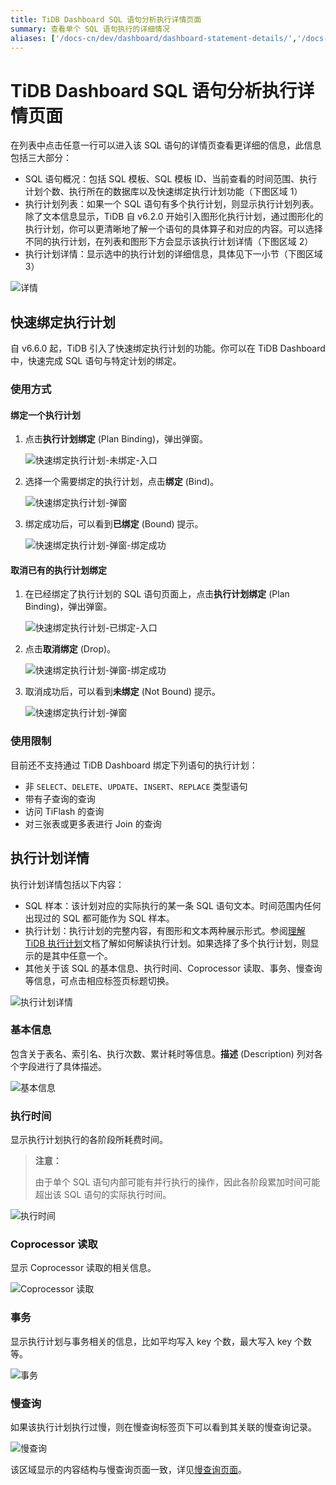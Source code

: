 ```yaml
---
title: TiDB Dashboard SQL 语句分析执行详情页面
summary: 查看单个 SQL 语句执行的详细情况
aliases: ['/docs-cn/dev/dashboard/dashboard-statement-details/','/docs-cn/dev/dashboard/dashboard-statement-detail/']
---
```


# TiDB Dashboard SQL 语句分析执行详情页面

在列表中点击任意一行可以进入该 SQL 语句的详情页查看更详细的信息，此信息包括三大部分：

- SQL 语句概况：包括 SQL 模板、SQL 模板 ID、当前查看的时间范围、执行计划个数、执行所在的数据库以及快速绑定执行计划功能（下图区域 1）
- 执行计划列表：如果一个 SQL 语句有多个执行计划，则显示执行计划列表。除了文本信息显示，TiDB 自 v6.2.0 开始引入图形化执行计划，通过图形化的执行计划，你可以更清晰地了解一个语句的具体算子和对应的内容。可以选择不同的执行计划，在列表和图形下方会显示该执行计划详情（下图区域 2）
- 执行计划详情：显示选中的执行计划的详细信息，具体见下一小节（下图区域 3）

![详情](https://download.pingcap.com/images/docs-cn/dashboard/dashboard-statement-detail-v660.png)

## 快速绑定执行计划

自 v6.6.0 起，TiDB 引入了快速绑定执行计划的功能。你可以在 TiDB Dashboard 中，快速完成 SQL 语句与特定计划的绑定。

### 使用方式

#### 绑定一个执行计划

1. 点击**执行计划绑定** (Plan Binding)，弹出弹窗。

    ![快速绑定执行计划-未绑定-入口](https://download.pingcap.com/images/docs-cn/dashboard/dashboard-quick-binding-entry-notbound.png)

2. 选择一个需要绑定的执行计划，点击**绑定** (Bind)。

    ![快速绑定执行计划-弹窗](https://download.pingcap.com/images/docs-cn/dashboard/dashboard-quick-binding-popup-notbound.png)

3. 绑定成功后，可以看到**已绑定** (Bound) 提示。

    ![快速绑定执行计划-弹窗-绑定成功](https://download.pingcap.com/images/docs-cn/dashboard/dashboard-quick-binding-popup-bound.png)

#### 取消已有的执行计划绑定

1. 在已经绑定了执行计划的 SQL 语句页面上，点击**执行计划绑定** (Plan Binding)，弹出弹窗。

    ![快速绑定执行计划-已绑定-入口](https://download.pingcap.com/images/docs-cn/dashboard/dashboard-quick-binding-entry-bound.png)

2. 点击**取消绑定** (Drop)。

    ![快速绑定执行计划-弹窗-绑定成功](https://download.pingcap.com/images/docs-cn/dashboard/dashboard-quick-binding-popup-bound.png)

3. 取消成功后，可以看到**未绑定** (Not Bound) 提示。

    ![快速绑定执行计划-弹窗](https://download.pingcap.com/images/docs-cn/dashboard/dashboard-quick-binding-popup-notbound.png)

### 使用限制

目前还不支持通过 TiDB Dashboard 绑定下列语句的执行计划：

- 非 `SELECT`、`DELETE`、`UPDATE`、`INSERT`、`REPLACE` 类型语句
- 带有子查询的查询
- 访问 TiFlash 的查询
- 对三张表或更多表进行 Join 的查询

## 执行计划详情

执行计划详情包括以下内容：

- SQL 样本：该计划对应的实际执行的某一条 SQL 语句文本。时间范围内任何出现过的 SQL 都可能作为 SQL 样本。
- 执行计划：执行计划的完整内容，有图形和文本两种展示形式。参阅[理解 TiDB 执行计划](/explain-overview.md)文档了解如何解读执行计划。如果选择了多个执行计划，则显示的是其中任意一个。
- 其他关于该 SQL 的基本信息、执行时间、Coprocessor 读取、事务、慢查询等信息，可点击相应标签页标题切换。

![执行计划详情](https://download.pingcap.com/images/docs-cn/dashboard/dashboard-statement-plans-detail.png)

### 基本信息

包含关于表名、索引名、执行次数、累计耗时等信息。**描述** (Description) 列对各个字段进行了具体描述。

![基本信息](https://download.pingcap.com/images/docs-cn/dashboard/dashboard-statement-plans-basic.png)

### 执行时间

显示执行计划执行的各阶段所耗费时间。

> **注意：**
>
> 由于单个 SQL 语句内部可能有并行执行的操作，因此各阶段累加时间可能超出该 SQL 语句的实际执行时间。

![执行时间](https://download.pingcap.com/images/docs-cn/dashboard/dashboard-statement-plans-time.png)

### Coprocessor 读取

显示 Coprocessor 读取的相关信息。

![Coprocessor 读取](https://download.pingcap.com/images/docs-cn/dashboard/dashboard-statement-plans-cop-read.png)

### 事务

显示执行计划与事务相关的信息，比如平均写入 key 个数，最大写入 key 个数等。

![事务](https://download.pingcap.com/images/docs-cn/dashboard/dashboard-statement-plans-transaction.png)

### 慢查询

如果该执行计划执行过慢，则在慢查询标签页下可以看到其关联的慢查询记录。

![慢查询](https://download.pingcap.com/images/docs-cn/dashboard/dashboard-statement-plans-slow-queries.png)

该区域显示的内容结构与慢查询页面一致，详见[慢查询页面](/dashboard/dashboard-slow-query.md)。
